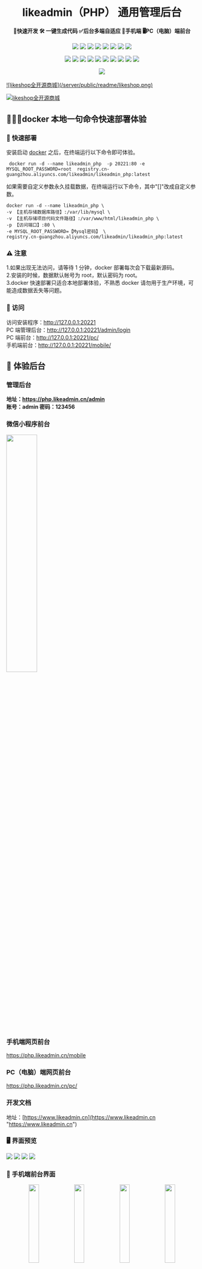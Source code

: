  <h1 align="center">likeadmin（PHP）
 通用管理后台</h1>
<h4 align="center">🚀快速开发 🛠️ 一键生成代码 ✅后台多端自适应 📱手机端 🖥️PC（电脑）端前台</h4> 
<p align="center">
<p align="center">
<a href="https://www.php.net/"><img src="https://img.shields.io/badge/PHP-8-8892bf"></a>
<a href="https://www.tslang.cn/"><img src="https://img.shields.io/badge/TypeScript-5-294e80"></a>
<a href="#"><img src="https://img.shields.io/badge/ThinkPHP-8.0-6fb737"></a>
<a href="#"><img src="https://img.shields.io/badge/Vue.js-3.5-4eb883"></a>
<a href="#"><img src="https://img.shields.io/badge/vite-5-ffc018"></a>
<a href="#"><img src="https://img.shields.io/badge/Element Plus-2.8-409eff"></a>
<a href="https://uniapp.dcloud.io/"><img src="https://img.shields.io/badge/uniapp-3-d85806"></a>
<a href="https://www.nuxtjs.cn/"><img src="https://img.shields.io/badge/Nuxt.js-3-18bc78"></a>
</p>
<p align="center">
<a href="https://mp.weixin.qq.com/"><img src="https://img.shields.io/badge/微信-公众号-05ce66"></a>
<a href="https://mp.weixin.qq.com/"><img src="https://img.shields.io/badge/微信-小程序-05ce66"></a>
<a href="https://open.weixin.qq.com/"><img src="https://img.shields.io/badge/微信-开放平台-05ce66"></a>
<a href="https://pay.weixin.qq.com/"><img src="https://img.shields.io/badge/微信-支付API3-05ce66"></a>
<a href="https://cloud.tencent.com/"><img src="https://img.shields.io/badge/腾讯云-COS-00a3ff"></a>
<a href="https://cloud.tencent.com/"><img src="https://img.shields.io/badge/腾讯云-短信-00a3ff"></a>
<a href="https://www.alipay.com"><img src="https://img.shields.io/badge/支付宝-支付-00a0eb"></a>
<a href="https://www.aliyun.com/"><img src="https://img.shields.io/badge/阿里云-OSS-ff6a00"></a>
<a href="https://www.aliyun.com/"><img src="https://img.shields.io/badge/阿里云-短信-ff6a00"></a>
<a href="https://www.qiniu.com/"><img src="https://img.shields.io/badge/七牛云-OSS-07beff"></a>
</p>
</p>
<div align="center">
  <img src="/server/public/readme/likeadmin.png" /><br>
</div>
<br>
<a href="https://www.likeshop.cn">![likeshop全开源商城](/server/public/readme/likeshop.png)</a><br>

<a href="https://www.chatmoney.cn">![likeshop全开源商城](/server/public/readme/chatmoney.png)</a><br>

## 🚀🚀🚀docker 本地一句命令快速部署体验

### 🐳 快速部署

安装启动 [docker](https://www.docker.com/) 之后，在终端运行以下命令即可体验。<br>

```shell
 docker run -d --name likeadmin_php  -p 20221:80 -e MYSQL_ROOT_PASSWORD=root  registry.cn-guangzhou.aliyuncs.com/likeadmin/likeadmin_php:latest
```

如果需要自定义参数永久挂载数据，在终端运行以下命令，其中"[]"改成自定义参数。

```shell
docker run -d --name likeadmin_php \
-v 【主机存储数据库路径】:/var/lib/mysql \
-v 【主机存储项目代码文件路径】:/var/www/html/likeadmin_php \
-p 【访问端口】:80 \
-e MYSQL_ROOT_PASSWORD=【Mysql密码】 \
registry.cn-guangzhou.aliyuncs.com/likeadmin/likeadmin_php:latest
```

### ⚠️ 注意

1.如果出现无法访问，请等待 1 分钟，docker 部署每次会下载最新源码。<br> 2.安装的时候，数据默认帐号为 root，默认密码为 root。<br>
3.docker 快速部署只适合本地部署体验，不熟悉 docker 请勿用于生产环境，可能造成数据丢失等问题。

### 🛜 访问

访问安装程序：http://127.0.0.1:20221
<br>PC 端管理后台：http://127.0.0.1:20221/admin/login
<br>PC 端前台：http://127.0.0.1:20221/pc/
<br>手机端前台：http://127.0.0.1:20221/mobile/

## 👀 体验后台

### 管理后台

**地址：https://php.likeadmin.cn/admin <br>
账号：admin 密码：123456**

### 微信小程序前台

<img  width="40%"  src="/server/public/readme/mnp.jpg" /><br>

### 手机端网页前台

https://php.likeadmin.cn/mobile

### PC（电脑）端网页前台

https://php.likeadmin.cn/pc/

### 开发文档

地址：[https://www.likeadmin.cn](https://www.likeadmin.cn "https://www.likeadmin.cn")

### 🖥️ 界面预览

![](/server/public/readme/admin-1.png)
![](/server/public/readme/admin-2.png)
![](/server/public/readme/admin-3.png)
![](/server/public/readme/admin-4.png)
<br>

### 📱 手机端前台界面

<center class="half">
<img  width="23%"  src="/server/public/readme/mobile-1.png" />
<img  width="23%"  src="/server/public/readme/mobile-2.png" />
<img  width="23%"  src="/server/public/readme/mobile-3.png" />
<img  width="23%"  src="/server/public/readme/mobile-4.png" />
</center> <br>

### 🖥️PC 端前台界面

![](/server/public/readme/pc-1.png)
![](/server/public/readme/pc-2.png)
![](/server/public/readme/pc-3.png)

## 👨‍💻‍ 简介

我们希望能够为开源社区做出更多的贡献，推出永久免费开源的 likeadmin 通用前后端分离管理后台系统。遵循 MIT 开源许可协议，您可以免费使用，甚至允许把你基于 likeadmin 开发的软件应用开源、发布、销售。
<br>

## 🧐 进一步了解

### 🧰 场景介绍

1.likeadmin 已经搭建好前后端分离的底层，包含程序安装、登录、登出、工作台、菜单权限控制、角色、管理员、部门管理、岗位管理、素材管理、网站设置、图库管理等基础功能，无需重复造轮子。更有开发者工具功能，一键生成代码，大大节省开发时间。<br> 2.可视化系统程序安装界面，可自定义安装数据，开发者可快速扩展发行自己的软件产品。<br>
3.likeadmin 定位为通用的软件系统管理后台，方便开发者快速开发软件系统，文档清晰、代码易懂、简单易用。<br> 4.集成通用的微信支付（API3）、微信小程序公众号登录、阿里云、腾讯云短信，阿里云 OSS、腾讯云 COS、七牛云 OSS 等通用模块。

### 🐙 后端架构方面

1.服务端使用 PHP8.0 开发，性能有突破性的提升。<br> 2.使用最新 ThinkPHP8 框架，目前国内最流行的 PHP 框架，高性能、简单易用、文档齐全、支持 composer 快速安装组件、支持 Redis、支持 PSR 多种规范等。

### 🐹 前端架构方面

#### 后台

1.使用最流性的前后端分离方案 typescript、vue3、vite 开发，保持了代码的简洁、一致和规范。<br> 2.后台界面使用 element-plus UI 框架，简单精美的后台界面，丰富的组件库，方便快速开发，满足各种后台交互。

#### 手机前台

手机端 uniapp 前台，可以编译成手机 H5 网页、微信小程序、安卓 App，苹果 App 等客户端。

#### PC 端前台

PC 端前台使用 Nuxt.js，支持服务器端渲染(SSR)，对 SEO 友好。

### 🛠️  代码生成器

一键生成前后端业务代码，大大提升开发效率。
